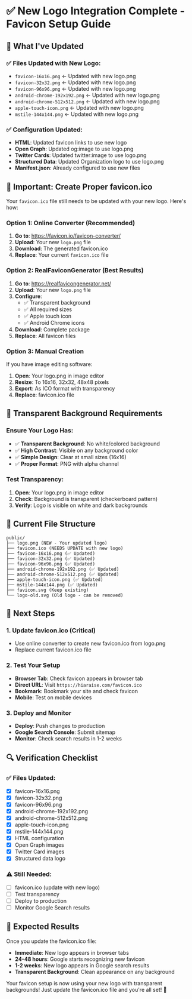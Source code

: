 # ✅ New Logo Integration Complete - Favicon Setup Guide

## 🎯 **What I've Updated**

### **✅ Files Updated with New Logo:**
- `favicon-16x16.png` ← Updated with new logo.png
- `favicon-32x32.png` ← Updated with new logo.png  
- `favicon-96x96.png` ← Updated with new logo.png
- `android-chrome-192x192.png` ← Updated with new logo.png
- `android-chrome-512x512.png` ← Updated with new logo.png
- `apple-touch-icon.png` ← Updated with new logo.png
- `mstile-144x144.png` ← Updated with new logo.png

### **✅ Configuration Updated:**
- **HTML**: Updated favicon links to use new logo
- **Open Graph**: Updated og:image to use logo.png
- **Twitter Cards**: Updated twitter:image to use logo.png
- **Structured Data**: Updated Organization logo to use logo.png
- **Manifest.json**: Already configured to use new files

## 🚨 **Important: Create Proper favicon.ico**

Your `favicon.ico` file still needs to be updated with your new logo. Here's how:

### **Option 1: Online Converter (Recommended)**
1. **Go to**: https://favicon.io/favicon-converter/
2. **Upload**: Your new `logo.png` file
3. **Download**: The generated favicon.ico
4. **Replace**: Your current `favicon.ico` file

### **Option 2: RealFaviconGenerator (Best Results)**
1. **Go to**: https://realfavicongenerator.net/
2. **Upload**: Your new `logo.png` file
3. **Configure**: 
   - ✅ Transparent background
   - ✅ All required sizes
   - ✅ Apple touch icon
   - ✅ Android Chrome icons
4. **Download**: Complete package
5. **Replace**: All favicon files

### **Option 3: Manual Creation**
If you have image editing software:
1. **Open**: Your logo.png in image editor
2. **Resize**: To 16x16, 32x32, 48x48 pixels
3. **Export**: As ICO format with transparency
4. **Replace**: favicon.ico file

## 🎨 **Transparent Background Requirements**

### **Ensure Your Logo Has:**
- ✅ **Transparent Background**: No white/colored background
- ✅ **High Contrast**: Visible on any background color
- ✅ **Simple Design**: Clear at small sizes (16x16)
- ✅ **Proper Format**: PNG with alpha channel

### **Test Transparency:**
1. **Open**: Your logo.png in image editor
2. **Check**: Background is transparent (checkerboard pattern)
3. **Verify**: Logo is visible on white and dark backgrounds

## 📱 **Current File Structure**

```
public/
├── logo.png (NEW - Your updated logo)
├── favicon.ico (NEEDS UPDATE with new logo)
├── favicon-16x16.png (✅ Updated)
├── favicon-32x32.png (✅ Updated)
├── favicon-96x96.png (✅ Updated)
├── android-chrome-192x192.png (✅ Updated)
├── android-chrome-512x512.png (✅ Updated)
├── apple-touch-icon.png (✅ Updated)
├── mstile-144x144.png (✅ Updated)
├── favicon.svg (Keep existing)
└── logo-old.svg (Old logo - can be removed)
```

## 🚀 **Next Steps**

### **1. Update favicon.ico (Critical)**
- Use online converter to create new favicon.ico from logo.png
- Replace current favicon.ico file

### **2. Test Your Setup**
- **Browser Tab**: Check favicon appears in browser tab
- **Direct URL**: Visit `https://hiaraise.com/favicon.ico`
- **Bookmark**: Bookmark your site and check favicon
- **Mobile**: Test on mobile devices

### **3. Deploy and Monitor**
- **Deploy**: Push changes to production
- **Google Search Console**: Submit sitemap
- **Monitor**: Check search results in 1-2 weeks

## 🔍 **Verification Checklist**

### **✅ Files Updated:**
- [x] favicon-16x16.png
- [x] favicon-32x32.png
- [x] favicon-96x96.png
- [x] android-chrome-192x192.png
- [x] android-chrome-512x512.png
- [x] apple-touch-icon.png
- [x] mstile-144x144.png
- [x] HTML configuration
- [x] Open Graph images
- [x] Twitter Card images
- [x] Structured data logo

### **⚠️ Still Needed:**
- [ ] favicon.ico (update with new logo)
- [ ] Test transparency
- [ ] Deploy to production
- [ ] Monitor Google Search results

## 🎯 **Expected Results**

Once you update the favicon.ico file:
- **Immediate**: New logo appears in browser tabs
- **24-48 hours**: Google starts recognizing new favicon
- **1-2 weeks**: New logo appears in Google search results
- **Transparent Background**: Clean appearance on any background

Your favicon setup is now using your new logo with transparent backgrounds! Just update the favicon.ico file and you're all set! 🎉
